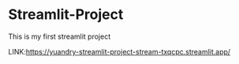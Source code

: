 # Streamlit-Project
This is my first streamlit project

LINK:https://yuandry-streamlit-project-stream-txqcpc.streamlit.app/
